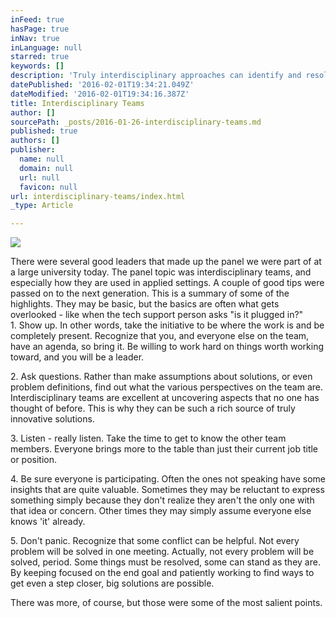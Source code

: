 ```yaml
---
inFeed: true
hasPage: true
inNav: true
inLanguage: null
starred: true
keywords: []
description: 'Truly interdisciplinary approaches can identify and resolve things that simple, or even multidisciplinary, teams might miss. This post is a summary of points brought out at a large university panel.'
datePublished: '2016-02-01T19:34:21.049Z'
dateModified: '2016-02-01T19:34:16.387Z'
title: Interdisciplinary Teams
author: []
sourcePath: _posts/2016-01-26-interdisciplinary-teams.md
published: true
authors: []
publisher:
  name: null
  domain: null
  url: null
  favicon: null
url: interdisciplinary-teams/index.html
_type: Article

---
```

![](https://the-grid-user-content.s3-us-west-2.amazonaws.com/7ba92bc9-373f-4ee5-af1d-bb3c7ee53bcf.jpg)

There were several good leaders that made up the panel we were part of at a large university today. The panel topic was interdisciplinary teams, and especially how they are used in applied settings. A couple of good tips were passed on to the next generation. This is a summary of some of the highlights. They may be basic, but the basics are often what gets overlooked - like when the tech support person asks "is it plugged in?"  
1\. Show up. In other words, take the initiative to be where the work is and be completely present. Recognize that you, and everyone else on the team, have an agenda, so bring it. Be willing to work hard on things worth working toward, and you will be a leader.

2\. Ask questions. Rather than make assumptions about solutions, or even problem definitions, find out what the various perspectives on the team are. Interdisciplinary teams are excellent at uncovering aspects that no one has thought of before. This is why they can be such a rich source of truly innovative solutions.

3\. Listen - really listen. Take the time to get to know the other team members. Everyone brings more to the table than just their current job title or position.

4\. Be sure everyone is participating. Often the ones not speaking have some insights that are quite valuable. Sometimes they may be reluctant to express something simply because they don't realize they aren't the only one with that idea or concern. Other times they may simply assume everyone else knows 'it' already.

5\. Don't panic. Recognize that some conflict can be helpful. Not every problem will be solved in one meeting. Actually, not every problem will be solved, period. Some things must be resolved, some can stand as they are. By keeping focused on the end goal and patiently working to find ways to get even a step closer, big solutions are possible.

There was more, of course, but those were some of the most salient points.